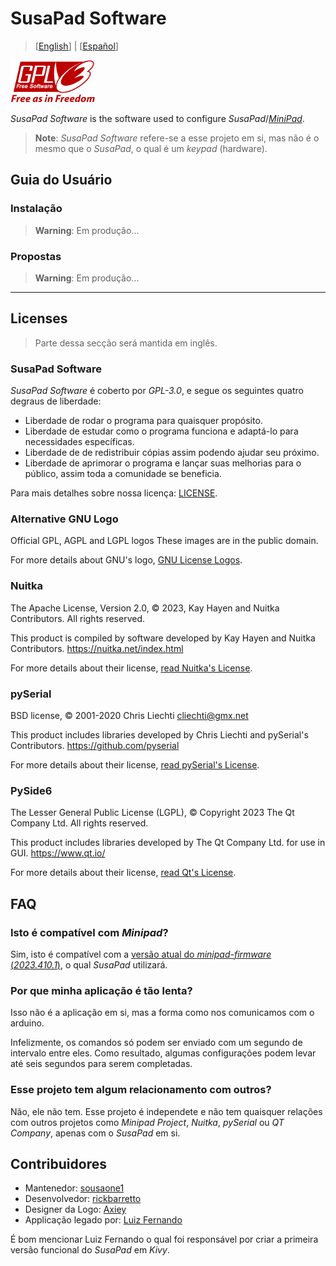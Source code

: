 

# SusaPad Software

> [[English](./README.md)] | [[Español](./README.es.md)]

![gpl-3.0](./susapad/media/gplv3-with-text-136x68.png)

*SusaPad Software* is the software used to configure *SusaPad*/[*MiniPad*][minipad].

> **Note**: *SusaPad Software* refere-se a esse projeto em si,
> mas não é o mesmo que o *SusaPad*, o qual é um *keypad* (hardware).

[minipad]: https://github.com/minipadKB

## Guia do Usuário

### Instalação

> **Warning**: Em produção...

### Propostas

> **Warning**: Em produção...

---


## Licenses

> Parte dessa secção será mantida em inglês.

### SusaPad Software

*SusaPad Software* é coberto por *GPL-3.0*, e segue os seguintes
quatro degraus de liberdade:

- Liberdade de rodar o programa para quaisquer propósito.
- Liberdade de estudar como o programa funciona e adaptá-lo para necessidades específicas.
- Liberdade de de redistribuir cópias assim podendo ajudar seu próximo.
- Liberdade de aprimorar o programa e lançar suas melhorias para o público,
    assim toda a comunidade se beneficia.

Para mais detalhes sobre nossa licença: [LICENSE](./LICENSE).

### Alternative GNU Logo

Official GPL, AGPL and LGPL logos
These images are in the public domain.

For more details about GNU's logo, [GNU License Logos][gnu-logos].

### Nuitka

The Apache License, Version 2.0,
© 2023, Kay Hayen and Nuitka Contributors. All rights reserved.

This product is compiled by software developed
by Kay Hayen and Nuitka Contributors.
https://nuitka.net/index.html

For more details about their license, [read Nuitka's License][nuitka-license].

### pySerial

BSD license,
© 2001-2020 Chris Liechti <cliechti@gmx.net>

This product includes libraries developed
by Chris Liechti and pySerial's Contributors.
https://github.com/pyserial

For more details about their license, [read pySerial's License][pyserial-license].

### PySide6

The Lesser General Public License (LGPL),
© Copyright 2023 The Qt Company Ltd. All rights reserved.

This product includes libraries developed by The Qt Company Ltd.
for use in GUI.
https://www.qt.io/

For more details about their license, [read Qt's License][qt-license].

[gnu-logos]: https://www.gnu.org/graphics/license-logos.html
[nuitka-license]: https://www.apache.org/licenses/LICENSE-2.0
[pyserial-license]: https://github.com/pyserial/pyserial/blob/master/LICENSE.txt
[qt-license]: https://www.qt.io/licensing/


## FAQ

### Isto é compatível com *Minipad*?

Sim, isto é compatível com a [versão atual do *minipad-firmware*
(*2023.410.1*)][minipad-release],
o qual *SusaPad* utilizará.


### Por que minha aplicação é tão lenta?

Isso não é a aplicação em si,
mas a forma como nos comunicamos com o arduino.

Infelizmente, os comandos só podem ser enviado com
um segundo de intervalo entre eles.
Como resultado, algumas configurações
podem levar até seis segundos para serem completadas.


### Esse projeto tem algum relacionamento com outros?

Não, ele não tem. Esse projeto é independete
e não tem quaisquer relações com outros projetos
como *Minipad Project*, *Nuitka*, *pySerial* ou *QT Company*,
apenas com o *SusaPad* em si.

[minipad-release]: https://github.com/minipadKB/minipad-firmware/releases/tag/2023.410.1


## Contribuidores

- Mantenedor: [sousaone1][sousa]
- Desenvolvedor: [rickbarretto][rick]
- Designer da Logo: [Axiey][logo]
- Applicação legado por: [Luiz Fernando][batatinho]

É bom mencionar Luiz Fernando o qual foi responsável por criar
a primeira versão funcional do *SusaPad* em *Kivy*.


[sousa]: https://github.com/sousaone1
[rick]: https://github.com/RickBarretto
[logo]: https://osu.ppy.sh/users/11711340
[batatinho]: https://github.com/batatinhoProGamer
